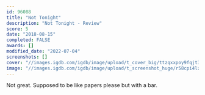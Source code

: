 ```yaml
---
id: 96088
title: "Not Tonight"
description: "Not Tonight - Review"
score: 5
date: "2018-08-15"
completed: FALSE
awards: []
modified_date: "2022-07-04"
screenshots: []
cover: "//images.igdb.com/igdb/image/upload/t_cover_big/ttzqxxpoy9fqjt346om5.jpg"
image: "//images.igdb.com/igdb/image/upload/t_screenshot_huge/r58cpi4lzqtkfnlwobu9.jpg"
---
```

Not great. Supposed to be like papers please but with a bar.